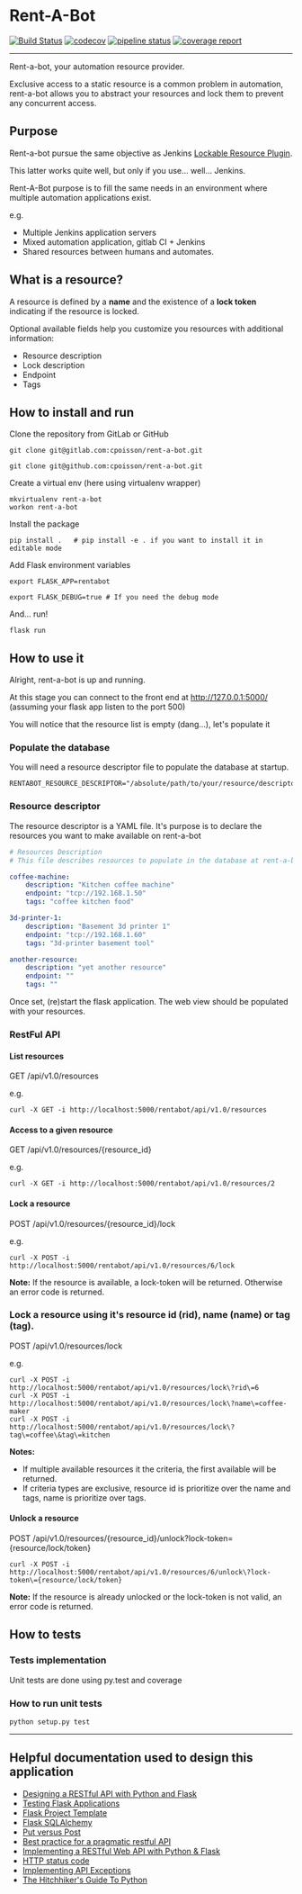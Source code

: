 # Rent-A-Bot

[![Build Status](https://travis-ci.org/cpoisson/rent-a-bot.svg?branch=master)](https://travis-ci.org/cpoisson/rent-a-bot)
[![codecov](https://codecov.io/gh/cpoisson/rent-a-bot/branch/master/graph/badge.svg)](https://codecov.io/gh/cpoisson/rent-a-bot)
[![pipeline status](https://gitlab.com/cpoisson/rent-a-bot/badges/master/pipeline.svg)](https://gitlab.com/cpoisson/rent-a-bot/commits/master)
[![coverage report](https://gitlab.com/cpoisson/rent-a-bot/badges/master/coverage.svg)](https://gitlab.com/cpoisson/rent-a-bot/commits/master)

---

Rent-a-bot, your automation resource provider.

Exclusive access to a static resource is a common problem in automation, rent-a-bot allows you to abstract your resources 
and lock them to prevent any concurrent access.


## Purpose

Rent-a-bot pursue the same objective as Jenkins [Lockable Resource Plugin](https://wiki.jenkins.io/display/JENKINS/Lockable+Resources+Plugin).

This latter works quite well, but only if you use... well... Jenkins.

Rent-A-Bot purpose is to fill the same needs in an environment where multiple automation applications exist.

e.g.
- Multiple Jenkins application servers
- Mixed automation application, gitlab CI + Jenkins
- Shared resources between humans and automates.


## What is a resource? 

A resource is defined by a **name** and the existence of a **lock token** indicating if the resource is locked.

Optional available fields help you customize you resources with additional information:

- Resource description
- Lock description
- Endpoint
- Tags


## How to install and run

Clone the repository from GitLab or GitHub

```commandline
git clone git@gitlab.com:cpoisson/rent-a-bot.git
```

```commandline
git clone git@github.com:cpoisson/rent-a-bot.git
```

Create a virtual env (here using virtualenv wrapper)

```commandline
mkvirtualenv rent-a-bot
workon rent-a-bot
```

Install the package

```commandline
pip install .   # pip install -e . if you want to install it in editable mode
```

Add Flask environment variables

```commandline
export FLASK_APP=rentabot

export FLASK_DEBUG=true # If you need the debug mode
```

And... run!


```commandline
flask run
```

## How to use it

Alright, rent-a-bot is up and running.

At this stage you can connect to the front end at http://127.0.0.1:5000/ (assuming your flask app listen to the port 500)

You will notice that the resource list is empty (dang...), let's populate it 

### Populate the database

You will need a resource descriptor file to populate the database at startup.

```commandline
RENTABOT_RESOURCE_DESCRIPTOR="/absolute/path/to/your/resource/descriptor.yml"
```

### Resource descriptor

The resource descriptor is a YAML file. It's purpose is to declare the resources you want to make available on rent-a-bot

```yaml
# Resources Description
# This file describes resources to populate in the database at rent-a-bot startup

coffee-machine:
    description: "Kitchen coffee machine"
    endpoint: "tcp://192.168.1.50"
    tags: "coffee kitchen food"

3d-printer-1:
    description: "Basement 3d printer 1"
    endpoint: "tcp://192.168.1.60"
    tags: "3d-printer basement tool"

another-resource:
    description: "yet another resource"
    endpoint: ""
    tags: ""
```

Once set, (re)start the flask application. The web view should be populated with your resources.

### RestFul API

#### List resources 
GET /api/v1.0/resources

e.g.
```commandline
curl -X GET -i http://localhost:5000/rentabot/api/v1.0/resources
```

#### Access to a given resource 
GET /api/v1.0/resources/{resource_id}

e.g.
```commandline
curl -X GET -i http://localhost:5000/rentabot/api/v1.0/resources/2
```

#### Lock a resource
POST /api/v1.0/resources/{resource_id}/lock

e.g.
```commandline
curl -X POST -i http://localhost:5000/rentabot/api/v1.0/resources/6/lock
```
**Note:** If the resource is available, a lock-token will be returned. Otherwise an error code is returned.

### Lock a resource using it's resource id (rid), name (name) or tag (tag).
POST /api/v1.0/resources/lock

e.g.
```commandline
curl -X POST -i http://localhost:5000/rentabot/api/v1.0/resources/lock\?rid\=6
curl -X POST -i http://localhost:5000/rentabot/api/v1.0/resources/lock\?name\=coffee-maker
curl -X POST -i http://localhost:5000/rentabot/api/v1.0/resources/lock\?tag\=coffee\&tag\=kitchen
```

**Notes:**
- If multiple available resources it the criteria, the first available will be returned.
- If criteria types are exclusive, resource id is prioritize over the name and tags, name is prioritize over tags.

#### Unlock a resource
POST /api/v1.0/resources/{resource_id}/unlock?lock-token={resource/lock/token}

```commandline
curl -X POST -i http://localhost:5000/rentabot/api/v1.0/resources/6/unlock\?lock-token\={resource/lock/token}
```

**Note:** If the resource is already unlocked or the lock-token is not valid, an error code is returned.
    

## How to tests

### Tests implementation

Unit tests are done using py.test and coverage

### How to run unit tests

```commandline
python setup.py test
```

---

## Helpful documentation used to design this application

- [Designing a RESTful API with Python and Flask](https://blog.miguelgrinberg.com/post/designing-a-restful-api-with-python-and-flask)
- [Testing Flask Applications](http://flask.pocoo.org/docs/0.12/testing/#testing)
- [Flask Project Template](https://github.com/xen/flask-project-template)
- [Flask SQLAlchemy](http://flask-sqlalchemy.pocoo.org/2.1/quickstart/)
- [Put versus Post](https://knpuniversity.com/screencast/rest/put-versus-post)
- [Best practice for a pragmatic restful API](http://www.vinaysahni.com/best-practices-for-a-pragmatic-restful-api#ssl)
- [Implementing a RESTful Web API with Python & Flask](http://blog.luisrei.com/articles/flaskrest.html)
- [HTTP status code](https://restpatterns.mindtouch.us/HTTP_Status_Codes)
- [Implementing API Exceptions](http://flask.pocoo.org/docs/0.12/patterns/apierrors/)
- [The Hitchhiker's Guide To Python](http://docs.python-guide.org/en/latest/)